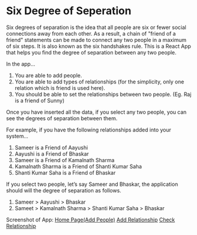 # Six Degree of Seperation
Six degrees of separation is the idea that all people are six or fewer social connections away from each other. As a result, a chain of "friend of a friend" statements can be made to connect any two people in a maximum of six steps. It is also known as the six handshakes rule.
This is a React App that helps you find the degree of separation between any two people. 

In the app... 
1. You are able to add people. 
2. You are able to add types of relationships (for the simplicity, only one relation which is friend is used here). 
3. You should be able to set the relationships between two people. (Eg. Raj is a friend of Sunny) 

Once you have inserted all the data, if you select any two people, you can see the degrees of separation between them.

For example, if you have the following relationships added into your system... 

1. Sameer is a Friend of Aayushi 
2. Aayushi is a Friend of Bhaskar 
3. Sameer is a Friend of Kamalnath Sharma 
4. Kamalnath Sharma is a Friend of Shanti Kumar Saha
5. Shanti Kumar Saha is a Friend of Bhaskar 


If you select two people, let’s say Sameer and Bhaskar, the application should will the degree of separation as follows. 

1. Sameer > Aayushi > Bhaskar 
2. Sameet > Kamalnath Sharma > Shanti Kumar Saha > Bhaskar 

Screenshot of App:
[Home Page(Add People)](/screenshots/home.png)
[Add Relationship](/screenshots/add_rel.png)
[Check Relationship](/screenshots/check_conn.png)

